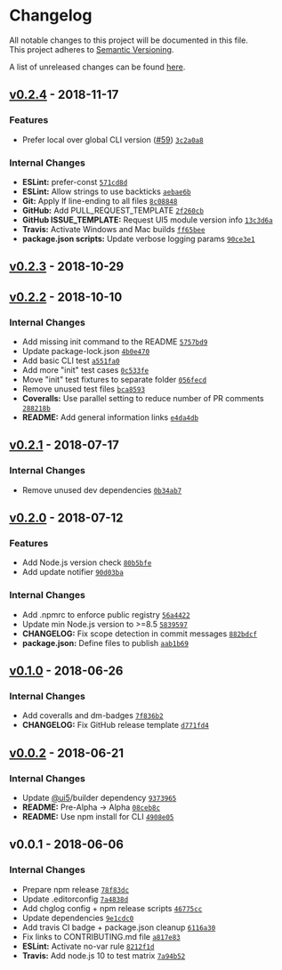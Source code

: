 # Changelog
All notable changes to this project will be documented in this file.  
This project adheres to [Semantic Versioning](http://semver.org/spec/v2.0.0.html).

A list of unreleased changes can be found [here](https://github.com/SAP/ui5-cli/compare/v0.2.4...HEAD).

<a name="v0.2.4"></a>
## [v0.2.4] - 2018-11-17
### Features
- Prefer local over global CLI version ([#59](https://github.com/SAP/ui5-cli/issues/59)) [`3c2a0a8`](https://github.com/SAP/ui5-cli/commit/3c2a0a898742a118206b1009188a7d4933fe8a89)

### Internal Changes
- **ESLint:** prefer-const [`571cd8d`](https://github.com/SAP/ui5-cli/commit/571cd8deee040ae1a60cf24c028bc8f5a97c0418)
- **ESLint:** Allow strings to use backticks [`aebae6b`](https://github.com/SAP/ui5-cli/commit/aebae6b6d439b6cf635961b93015addb5cc43444)
- **Git:** Apply lf line-ending to all files [`8c08848`](https://github.com/SAP/ui5-cli/commit/8c088486f34e2cbbfb31b485c5082075d106a2f3)
- **GitHub:** Add PULL_REQUEST_TEMPLATE [`2f260cb`](https://github.com/SAP/ui5-cli/commit/2f260cb0c2dcbf83ef0c66b04941a997b777f923)
- **GitHub ISSUE_TEMPLATE:** Request UI5 module version info [`13c3d6a`](https://github.com/SAP/ui5-cli/commit/13c3d6a7c48de21743ff527dec85f249a3bb6539)
- **Travis:** Activate Windows and Mac builds [`ff65bee`](https://github.com/SAP/ui5-cli/commit/ff65beeb513fbce6c7126c947f9d861054717ced)
- **package.json scripts:** Update verbose logging params [`90ce3e1`](https://github.com/SAP/ui5-cli/commit/90ce3e18fb0bca80f4c3f5e6c3539b0500abd695)


<a name="v0.2.3"></a>
## [v0.2.3] - 2018-10-29

<a name="v0.2.2"></a>
## [v0.2.2] - 2018-10-10
### Internal Changes
- Add missing init command to the README [`5757bd9`](https://github.com/SAP/ui5-cli/commit/5757bd9d3276044e4fc9efd1afb2b3789fb6d688)
- Update package-lock.json [`4b0e470`](https://github.com/SAP/ui5-cli/commit/4b0e4708bbcb3273534aade7613863d9d4e9adf5)
- Add basic CLI test [`a551fa0`](https://github.com/SAP/ui5-cli/commit/a551fa09cbf85137e0602bcf0c4c732ca03cd042)
- Add more "init" test cases [`0c533fe`](https://github.com/SAP/ui5-cli/commit/0c533fea553e652bb1ab72d24fb347b7fc1dd63e)
- Move "init" test fixtures to separate folder [`056fecd`](https://github.com/SAP/ui5-cli/commit/056fecdb4fed3acd2bc2b6661b2874d951541e1d)
- Remove unused test files [`bca8593`](https://github.com/SAP/ui5-cli/commit/bca859333adcaa8523034a8a50413fd317440c9e)
- **Coveralls:** Use parallel setting to reduce number of PR comments [`288218b`](https://github.com/SAP/ui5-cli/commit/288218bf42449790bd82a41cb408debeddb2b82e)
- **README:** Add general information links [`e4da4db`](https://github.com/SAP/ui5-cli/commit/e4da4dbde7a63d576af77a98f47b0acf88dba804)


<a name="v0.2.1"></a>
## [v0.2.1] - 2018-07-17
### Internal Changes
- Remove unused dev dependencies [`0b34ab7`](https://github.com/SAP/ui5-cli/commit/0b34ab7c8699462bef242d4f6f050f0dee7669aa)


<a name="v0.2.0"></a>
## [v0.2.0] - 2018-07-12
### Features
- Add Node.js version check [`80b5bfe`](https://github.com/SAP/ui5-cli/commit/80b5bfe1d53494889c794171109321ebbd3f8d61)
- Add update notifier [`90d03ba`](https://github.com/SAP/ui5-cli/commit/90d03ba8e86f9925b8a9c45cd72ecc28cda75eab)

### Internal Changes
- Add .npmrc to enforce public registry [`56a4422`](https://github.com/SAP/ui5-cli/commit/56a4422969c0615153e5ecda94cbfbe72c0cf57e)
- Update min Node.js version to >=8.5 [`5839597`](https://github.com/SAP/ui5-cli/commit/58395977f3cac963cf3275438f2c164a3782a658)
- **CHANGELOG:** Fix scope detection in commit messages [`882bdcf`](https://github.com/SAP/ui5-cli/commit/882bdcffb11295dceff0f67c350f2a7f2b50b46d)
- **package.json:** Define files to publish [`aab1b69`](https://github.com/SAP/ui5-cli/commit/aab1b693d0fb5ead5279086e0c79565e6bfcdf5e)


<a name="v0.1.0"></a>
## [v0.1.0] - 2018-06-26
### Internal Changes
- Add coveralls and dm-badges [`7f836b2`](https://github.com/SAP/ui5-cli/commit/7f836b27e73003722fc3ac15336aeea430b59952)
- **CHANGELOG:** Fix GitHub release template [`d771fd4`](https://github.com/SAP/ui5-cli/commit/d771fd4c68876001d634b1b36df305500c1d5627)


<a name="v0.0.2"></a>
## [v0.0.2] - 2018-06-21
### Internal Changes
- Update [@ui5](https://github.com/ui5)/builder dependency [`9373965`](https://github.com/SAP/ui5-cli/commit/93739656247a2015df8723bbf7870ce097c403c6)
- **README:** Pre-Alpha -> Alpha [`08ceb8c`](https://github.com/SAP/ui5-cli/commit/08ceb8cb6efe7aeb0bc1b098a860096a74e538a9)
- **README:** Use npm install for CLI [`4908e05`](https://github.com/SAP/ui5-cli/commit/4908e05bd62329277ae8bb4e54517ef14d5310d2)


<a name="v0.0.1"></a>
## v0.0.1 - 2018-06-06
### Internal Changes
- Prepare npm release [`78f83dc`](https://github.com/SAP/ui5-cli/commit/78f83dc39df6156ecba3fcc5024e3e9fba235492)
- Update .editorconfig [`7a4838d`](https://github.com/SAP/ui5-cli/commit/7a4838d755c8ea2fdb8397fc616da0da48d0bf25)
- Add chglog config + npm release scripts [`46775cc`](https://github.com/SAP/ui5-cli/commit/46775cca609d32dca774ffd332c332a072de9a79)
- Update dependencies [`9e1cdc0`](https://github.com/SAP/ui5-cli/commit/9e1cdc058b7d8913fca997bb9ff46ae3fc42096c)
- Add travis CI badge + package.json cleanup [`6116a30`](https://github.com/SAP/ui5-cli/commit/6116a301c481099abd40fec63c2a70ac95d26bc6)
- Fix links to CONTRIBUTING.md file [`a817e83`](https://github.com/SAP/ui5-cli/commit/a817e8373827bc5210defa4995f30a24eace803a)
- **ESLint:** Activate no-var rule [`8212f1d`](https://github.com/SAP/ui5-cli/commit/8212f1d602701f993b0f4befd58c46816bc65313)
- **Travis:** Add node.js 10 to test matrix [`7a94b52`](https://github.com/SAP/ui5-cli/commit/7a94b52f3878474697bc2e9c4c423432ca7d473c)


[v0.2.4]: https://github.com/SAP/ui5-cli/compare/v0.2.3...v0.2.4
[v0.2.3]: https://github.com/SAP/ui5-cli/compare/v0.2.2...v0.2.3
[v0.2.2]: https://github.com/SAP/ui5-cli/compare/v0.2.1...v0.2.2
[v0.2.1]: https://github.com/SAP/ui5-cli/compare/v0.2.0...v0.2.1
[v0.2.0]: https://github.com/SAP/ui5-cli/compare/v0.1.0...v0.2.0
[v0.1.0]: https://github.com/SAP/ui5-cli/compare/v0.0.2...v0.1.0
[v0.0.2]: https://github.com/SAP/ui5-cli/compare/v0.0.1...v0.0.2
